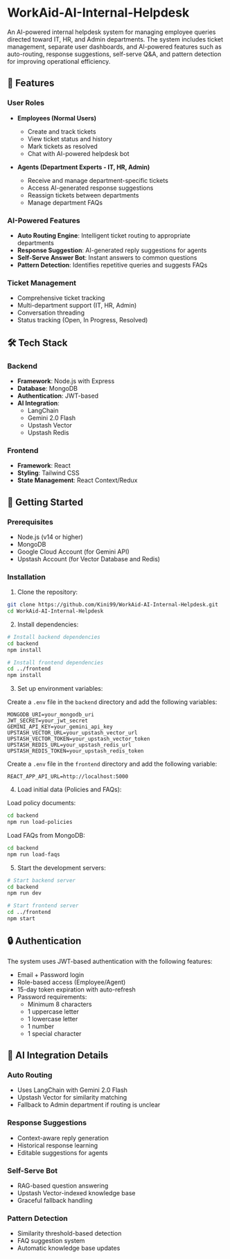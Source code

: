 # WorkAid-AI-Internal-Helpdesk

An AI-powered internal helpdesk system for managing employee queries directed toward IT, HR, and Admin departments. The system includes ticket management, separate user dashboards, and AI-powered features such as auto-routing, response suggestions, self-serve Q&A, and pattern detection for improving operational efficiency.

## 🚀 Features

### User Roles
- **Employees (Normal Users)**
  - Create and track tickets
  - View ticket status and history
  - Mark tickets as resolved
  - Chat with AI-powered helpdesk bot

- **Agents (Department Experts - IT, HR, Admin)**
  - Receive and manage department-specific tickets
  - Access AI-generated response suggestions
  - Reassign tickets between departments
  - Manage department FAQs

### AI-Powered Features
- **Auto Routing Engine**: Intelligent ticket routing to appropriate departments
- **Response Suggestion**: AI-generated reply suggestions for agents
- **Self-Serve Answer Bot**: Instant answers to common questions
- **Pattern Detection**: Identifies repetitive queries and suggests FAQs

### Ticket Management
- Comprehensive ticket tracking
- Multi-department support (IT, HR, Admin)
- Conversation threading
- Status tracking (Open, In Progress, Resolved)

## 🛠️ Tech Stack

### Backend
- **Framework**: Node.js with Express
- **Database**: MongoDB
- **Authentication**: JWT-based
- **AI Integration**: 
  - LangChain
  - Gemini 2.0 Flash
  - Upstash Vector
  - Upstash Redis

### Frontend
- **Framework**: React
- **Styling**: Tailwind CSS
- **State Management**: React Context/Redux

## 🚀 Getting Started

### Prerequisites
- Node.js (v14 or higher)
- MongoDB
- Google Cloud Account (for Gemini API)
- Upstash Account (for Vector Database and Redis)

### Installation

1. Clone the repository:
```bash
git clone https://github.com/Kini99/WorkAid-AI-Internal-Helpdesk.git
cd WorkAid-AI-Internal-Helpdesk
```

2. Install dependencies:
```bash
# Install backend dependencies
cd backend
npm install

# Install frontend dependencies
cd ../frontend
npm install
```

3. Set up environment variables:

Create a `.env` file in the `backend` directory and add the following variables:

```env
MONGODB_URI=your_mongodb_uri
JWT_SECRET=your_jwt_secret
GEMINI_API_KEY=your_gemini_api_key
UPSTASH_VECTOR_URL=your_upstash_vector_url
UPSTASH_VECTOR_TOKEN=your_upstash_vector_token
UPSTASH_REDIS_URL=your_upstash_redis_url
UPSTASH_REDIS_TOKEN=your_upstash_redis_token
```

Create a `.env` file in the `frontend` directory and add the following variable:

```env
REACT_APP_API_URL=http://localhost:5000
```

4. Load initial data (Policies and FAQs):

Load policy documents:
```bash
cd backend
npm run load-policies
```

Load FAQs from MongoDB:
```bash
cd backend
npm run load-faqs
```

5. Start the development servers:
```bash
# Start backend server
cd backend
npm run dev

# Start frontend server
cd ../frontend
npm start
```

## 🔒 Authentication

The system uses JWT-based authentication with the following features:
- Email + Password login
- Role-based access (Employee/Agent)
- 15-day token expiration with auto-refresh
- Password requirements:
  - Minimum 8 characters
  - 1 uppercase letter
  - 1 lowercase letter
  - 1 number
  - 1 special character

## 🤖 AI Integration Details

### Auto Routing
- Uses LangChain with Gemini 2.0 Flash
- Upstash Vector for similarity matching
- Fallback to Admin department if routing is unclear

### Response Suggestions
- Context-aware reply generation
- Historical response learning
- Editable suggestions for agents

### Self-Serve Bot
- RAG-based question answering
- Upstash Vector-indexed knowledge base
- Graceful fallback handling

### Pattern Detection
- Similarity threshold-based detection
- FAQ suggestion system
- Automatic knowledge base updates